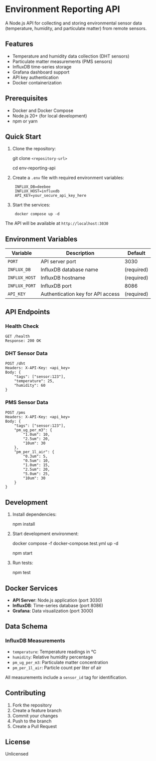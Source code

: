 # Environment Reporting API

A Node.js API for collecting and storing environmental sensor data (temperature, humidity, and particulate matter) from remote sensors.

## Features

- Temperature and humidity data collection (DHT sensors)
- Particulate matter measurements (PMS sensors)
- InfluxDB time-series storage
- Grafana dashboard support
- API key authentication
- Docker containerization

## Prerequisites

- Docker and Docker Compose
- Node.js 20+ (for local development)
- npm or yarn

## Quick Start

1. Clone the repository:

    git clone `<repository-url>`
   
    cd env-reporting-api

3. Create a `.env` file with required environment variables:

        INFLUX_DB=deebee
        INFLUX_HOST=influxdb
        API_KEY=your_secure_api_key_here

4. Start the services:

        docker compose up -d


The API will be available at `http://localhost:3030`

## Environment Variables

| Variable | Description | Default |
|----------|-------------|---------|
| `PORT` | API server port | 3030 |
| `INFLUX_DB` | InfluxDB database name | (required) |
| `INFLUX_HOST` | InfluxDB hostname | (required) |
| `INFLUX_PORT` | InfluxDB port | 8086 |
| `API_KEY` | Authentication key for API access | (required) |

## API Endpoints

### Health Check

    GET /health
    Response: 200 OK

### DHT Sensor Data

    POST /dht
    Headers: X-API-Key: <api_key>
    Body: {
        "tags": ["sensor:123"],
        "temperature": 25,
        "humidity": 60
    }

### PMS Sensor Data

    POST /pms
    Headers: X-API-Key: <api_key>
    Body: {
        "tags": ["sensor:123"],
        "pm_ug_per_m3": {
            "1.0um": 10,
            "2.5um": 20,
            "10um": 30
        },
        "pm_per_1l_air": {
            "0.3um": 5,
            "0.5um": 10,
            "1.0um": 15,
            "2.5um": 20,
            "5.0um": 25,
            "10um": 30
        }
    }

## Development

1. Install dependencies:

    npm install

2. Start development environment:

    docker compose -f docker-compose.test.yml up -d
   
    npm start

4. Run tests:

    npm test

## Docker Services

- **API Server**: Node.js application (port 3030)
- **InfluxDB**: Time-series database (port 8086)
- **Grafana**: Data visualization (port 3000)

## Data Schema

### InfluxDB Measurements

- `temperature`: Temperature readings in °C
- `humidity`: Relative humidity percentage
- `pm_ug_per_m3`: Particulate matter concentration
- `pm_per_1l_air`: Particle count per liter of air

All measurements include a `sensor_id` tag for identification.

## Contributing

1. Fork the repository
2. Create a feature branch
3. Commit your changes
4. Push to the branch
5. Create a Pull Request

## License

Unlicensed
